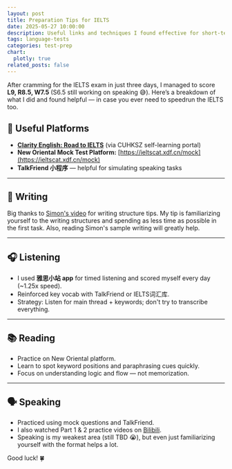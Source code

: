 ```yaml
---
layout: post
title: Preparation Tips for IELTS
date: 2025-05-27 10:00:00
description: Useful links and techniques I found effective for short-term IELTS preparation.
tags: language-tests
categories: test-prep
chart:
  plotly: true
related_posts: false
---
```


After cramming for the IELTS exam in just three days, I managed to score **L9, R8.5, W7.5** (S6.5 still working on speaking 😅). Here’s a breakdown of what I did and found helpful — in case you ever need to speedrun the IELTS too.


## 🎯 Useful Platforms

- **[Clarity English: Road to IELTS](http://salicentre.cuhk.edu.cn/v2/login)** (via CUHKSZ self-learning portal)
- **New Oriental Mock Test Platform:** [https://ieltscat.xdf.cn/mock](https://ieltscat.xdf.cn/mock)
- **TalkFriend 小程序** — helpful for simulating speaking tasks

---

## 📝 Writing

Big thanks to [Simon's video](https://www.bilibili.com/video/BV1HQMHziExA/?spm_id_from=333.337.search-card.all.click&vd_source=3154159463fb2054a6a29dbc19b73f67) for writing structure tips.
My tip is familiarizing yourself to the writing structures and spending as less time as possible in the first task. Also, reading Simon's sample writing will greatly help.

---

## 🎧 Listening

- I used **雅思小站 app** for timed listening and scored myself every day (~1.25x speed).  
- Reinforced key vocab with TalkFriend or IELTS词汇库.
- Strategy: Listen for main thread + keywords; don't try to transcribe everything.

---

## 📚 Reading

- Practice on New Oriental platform.
- Learn to spot keyword positions and paraphrasing cues quickly.
- Focus on understanding logic and flow — not memorization.

---

## 🗣️ Speaking

- Practiced using mock questions and TalkFriend.
- I also watched Part 1 & 2 practice videos on [Bilibili](https://www.bilibili.com/).
- Speaking is my weakest area (still TBD 😭), but even just familiarizing yourself with the format helps a lot.


Good luck! 🍀
